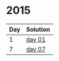 # 2015

| Day | Solution |
| --- | --- |
| 1 | [day 01](/2015/day_01/src/main.rs) |
| 7 | [day 07](/2015/day_07/src/main.rs) |